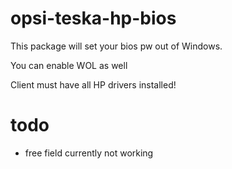 # opsi-teska-hp-bios
This package will set your bios pw out of Windows.

You can enable WOL as well

Client must have all HP drivers installed!

# todo
* free field currently not working
